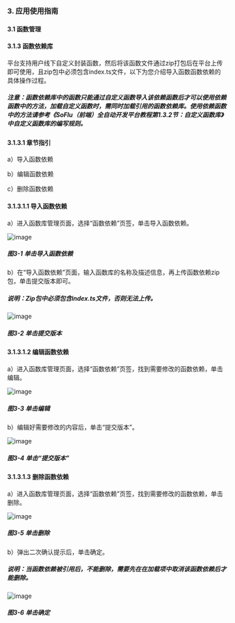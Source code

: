 ### 3. 应用使用指南

#### 3.1 函数管理

#### 3.1.3 函数依赖库

平台支持用户线下自定义封装函数，然后将该函数文件通过zip打包后在平台上传即可使用，且zip包中必须包含index.ts文件，以下为您介绍导入函数函数依赖的具体操作过程。

##### 注意：函数依赖库中的函数只能通过自定义函数导入该依赖函数后才可以使用依赖函数中的方法，加载自定义函数时，需同时加载引用的函数依赖库。使用依赖函数中的方法请参考《SoFlu（前端）全自动开发平台教程第1.3.2节：自定义函数库》中自定义函数库的编写规则。

#### 3.1.3.1 章节指引

a）导入函数依赖

b）编辑函数依赖

c）删除函数依赖

#### 3.1.3.1.1 导入函数依赖

a）进入函数库管理页面，选择“函数依赖”页签，单击导入函数依赖。

![image](https://user-images.githubusercontent.com/79617492/212255133-32127a1d-b4fb-4b5b-b8b8-6a0a987217d1.png)

##### 图3-1 单击导入函数依赖

b）在“导入函数依赖”页面，输入函数库的名称及描述信息，再上传函数依赖zip包，单击提交版本即可。

##### 说明：Zip包中必须包含index.ts文件，否则无法上传。

![image](https://user-images.githubusercontent.com/79617492/212255151-277d7dd1-266b-4dcd-abee-918bfc154936.png)

##### 图3-2 单击提交版本

#### 3.1.3.1.2 编辑函数依赖

a）进入函数库管理页面，选择“函数依赖”页签，找到需要修改的函数依赖，单击编辑。

![image](https://user-images.githubusercontent.com/79617492/212255166-471769f4-57f8-4321-aa19-15f04f4dd3e7.png)

##### 图3-3 单击编辑

b）编辑好需要修改的内容后，单击“提交版本”。

![image](https://user-images.githubusercontent.com/79617492/212255174-f04b25dd-ad2e-4930-959b-d212cfd41fee.png)

##### 图3-4 单击“提交版本”

#### 3.1.3.1.3 删除函数依赖

a）进入函数库管理页面，选择“函数依赖”页签，找到需要修改的函数依赖，单击删除。

![image](https://user-images.githubusercontent.com/79617492/212255187-7140d948-4026-4f8e-89c4-220dc9f82ab0.png)

##### 图3-5 单击删除

b）弹出二次确认提示后，单击确定。

##### 说明：当函数依赖被引用后，不能删除，需要先在在加载项中取消该函数依赖后才能删除。

![image](https://user-images.githubusercontent.com/79617492/212255198-49ceb687-c477-43f6-b768-0b43456b1fd9.png)

##### 图3-6 单击确定
